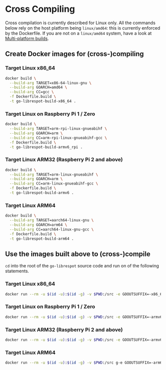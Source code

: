 # Cross Compiling

Cross compilation is currently described for Linux only. All the commands below rely on the host platform being
`linux/amd64`: this is currently enforced by the Dockerfile. If you are not on a `linux/amd64` system, have a look
at [Multi-platform builds](https://docs.docker.com/build/building/multi-platform/).

## Create Docker images for (cross-)compiling

### Target Linux x86_64

```bash
docker build \
  --build-arg TARGET=x86-64-linux-gnu \
  --build-arg GOARCH=amd64 \
  --build-arg CC=gcc \
  -f Dockerfile.build \
  -t go-librespot-build-x86_64 .
```

### Target Linux on Raspberry Pi 1 / Zero

```bash
docker build \
  --build-arg TARGET=arm-rpi-linux-gnueabihf \
  --build-arg GOARCH=arm \
  --build-arg CC=arm-rpi-linux-gnueabihf-gcc \
  -f Dockerfile.build \
  -t go-librespot-build-armv6_rpi .
```

### Target Linux ARM32 (Raspberry Pi 2 and above)

```bash
docker build \
  --build-arg TARGET=arm-linux-gnueabihf \
  --build-arg GOARCH=arm \
  --build-arg CC=arm-linux-gnueabihf-gcc \
  -f Dockerfile.build \
  -t go-librespot-build-armv6 .
```

### Target Linux ARM64

```bash
docker build \
  --build-arg TARGET=aarch64-linux-gnu \
  --build-arg GOARCH=arm64 \
  --build-arg CC=aarch64-linux-gnu-gcc \
  -f Dockerfile.build \
  -t go-librespot-build-arm64 .
```

## Use the images built above to (cross-)compile

`cd` into the root of the `go-librespot` source code and run on of the following statements.

### Target Linux x86_64

```bash
docker run --rm -u $(id -u):$(id -g) -v $PWD:/src -e GOOUTSUFFIX=-x86_64 go-librespot-build-x86_64
```

### Target Linux on Raspberry Pi 1 / Zero

```bash
docker run --rm -u $(id -u):$(id -g) -v $PWD:/src -e GOOUTSUFFIX=-armv6_rpi go-librespot-build-armv6_rpi
```

### Target Linux ARM32 (Raspberry Pi 2 and above)

```bash
docker run --rm -u $(id -u):$(id -g) -v $PWD:/src -e GOOUTSUFFIX=-armv6 go-librespot-build-armv6
```

### Target Linux ARM64

```bash
docker run --rm -u $(id -u):$(id -g) -v $PWD:/src g-e GOOUTSUFFIX=-arm64 go-librespot-build-arm64
```